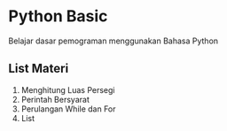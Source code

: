 # Python Basic

Belajar dasar pemograman menggunakan Bahasa Python

## List Materi

1. Menghitung Luas Persegi
2. Perintah Bersyarat
3. Perulangan While dan For
4. List